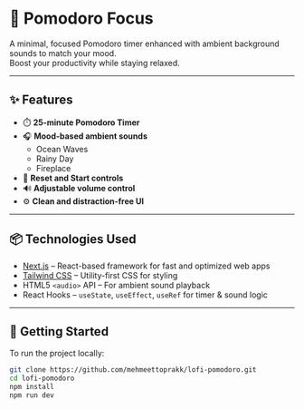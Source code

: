 # 🌿 Pomodoro Focus

A minimal, focused Pomodoro timer enhanced with ambient background sounds to match your mood.  
Boost your productivity while staying relaxed.

---

## ✨ Features

- ⏱️ **25-minute Pomodoro Timer**
- 🎧 **Mood-based ambient sounds**
  - Ocean Waves
  - Rainy Day
  - Fireplace
- 🔁 **Reset and Start controls**
- 🔊 **Adjustable volume control**
- ⚙️ **Clean and distraction-free UI**

---

## 📦 Technologies Used

- [Next.js](https://nextjs.org/) – React-based framework for fast and optimized web apps  
- [Tailwind CSS](https://tailwindcss.com/) – Utility-first CSS for styling  
- HTML5 `<audio>` API – For ambient sound playback  
- React Hooks – `useState`, `useEffect`, `useRef` for timer & sound logic

---

## 🚀 Getting Started

To run the project locally:

```bash
git clone https://github.com/mehmeettoprakk/lofi-pomodoro.git
cd lofi-pomodoro
npm install
npm run dev

